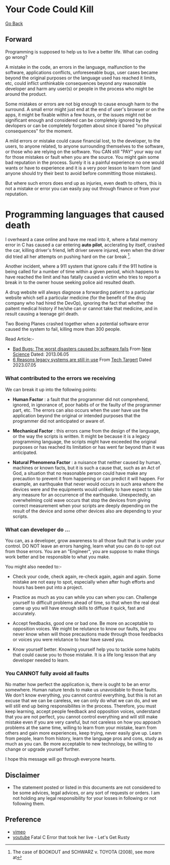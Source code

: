 # Your Code Could Kill

[Go Back](../../README.md)

## Forward

Programming is supposed to help us to live a better life. What can coding go wrong?

A mistake in the code, an errors in the language, malfunction to the software, applications conflicts, unforeseeable bugs, user cases became beyond the original purposes or the language used has reached it limits, etc, could inflict unthinkable consequences beyond any reasonable developer and harm any user(s) or people in the process who might be around the product.

Some mistakes or errors are not big enough to cause enough harm to the surround. A small error might just end at the end of user's browser or on the apps, it might be fixable within a few hours, or the issues might not be significant enough and considered can be completely ignored by the devlopers or can be completely forgotten about since it bared "no physical consequences" for the moment. 

A mild errors or mistake could cause financial lost, to the developer, to the users, to anyone related, to anyone surrounding themselves to the software, or those who are relying on the software. You CAN still "PAY" your way out for those mistakes or fault when you are the source. You might gain some bad reputation in the process. Surely it is a painful experience no one would wants or have to experience and it is a very poor lesson to learn from (and anyone should try their best to avoid before committing those mistakes).

But where such errors does end up as injuries, even death to others, this is not a mistake or error you can easily pay out through finance or from your reputation.  

# Programming languages that caused death
I overheard a case online and have me read into it, where a fatal memory error in C has caused a car entering __auto pilot__,  acclerating by itself, crashed the car, killing driver's friend, left driver severe injured, even when the driver did tried all her attempts on pushing hard on the car break [^2].

Another incident, where a 911 system that ignore calls if the 911 hotline is being called for a number of time within a given period, which happens to have reached the limit and has fatally caused a victim who tries to report a break in to the owner house seeking police aid resulted death. 
 
A drug website will always diagnose a forwarding patient to a particular website which sell a particular medicine (for the benefit of the drug company who had hired the DevOp), ignoring the fact that whether the paitent medical history if he/she can or cannot take that medicine, and in result causing a teenage girl death.

Two Boeing Planes crashed together when a potential software error caused the system to fail, killing more than 300 people.

Read Article:-
- [Bad Bugs: The worst disasters caused by software fails](https://www.newscientist.com/gallery/software-bugs/) From [New Science](https://www.newscientist.com/) Dated: 2013.06.05
- [6 Reasons legacy systems are still in use](https://www.techtarget.com/searchcio/feature/6-reasons-legacy-systems-are-still-in-use) From [Tech Targert](https://www.techtarget.com/) Dated 2023.07.05

### What contributed to the errors we receiving

We can break it up into the following points:

- __Human Factor__ : 
a fault that the programmer did not comprehend, ignored,
 in ignorance of, poor habits of or the faulty of the programmer part, etc. 
 The errors can also occurs when the user have use the application beyond 
 the original or intended purposes that the programmer did not anticipated 
 or aware of.

- __Mechanical Factor__ : 
this errors came from the design of the language,
 or the way the scripts is written. It might be because it is a legacy
  programming language, the scripts might have exceeded the original purposes
   or has reached its limitation or has went far beyond than it was anticipated.

- __Natural Phenomena Factor__ : 
a nuisance that neither caused by human, 
machines or known facts, but it is such a cause that, 
such as an Act of God, 
a situation that no reasonable person could have make any precaution to prevent 
it from happening or can predict it will happen. For example, an earthquake that 
never would occurs in such area where the devices were and the equipments 
would unlikely to have expect to take any measure for 
an occurrence of the earthquake. Unexpectedly, 
an overwhelming cold wave occurs that stop the devices from giving correct 
measurement when your scripts are deeply depending on the result of the device 
and some other devices also are depending to your scripts.

### What can developer do ...

You can, as a developer, grow awareness to all those fault 
that is under your control. 
DO NOT leave an errors hanging, learn what you can do to opt out from 
those errors. You are an "Engineer", you are suppose to make things work better 
and be responsible to what you make.

You might also needed to:-

- Check your code, check again, re-check again, again and again. Some mistake are not easy to spot, especially when after hugh efforts and hours has been put into a project.

- Practice as much as you can while you can when you can. Challenge yourself to difficult problems ahead of time, so that when the real deal came up you will have enough skills to diffuse it quick, fast and accurately.

- Accept feedbacks, good one or bad one. Be more on acceptable to opposition voices. We might be relutance to know our faults, but you never know when will those precautions made through those feedbacks or voices you were relutance to hear have saved you.

- Know yourself better. Knowing yourself help you to tackle some habits that could cause you to those mistake. It is a life long lesson that any developer needed to learn. 

### You CANNOT fully avoid all faults

No matter how perfect the application is, there is ought to be an error somewhere. Human nature tends to make us unavoidable to those faults. We don't know everything, you cannot control everything, but this is not an excuse that we can be careless, we can only do what we can do, and we will still end up being responsibilites in the process. Therefore, you must keep learning, accept people feedback and opposition voices, understand that you are not perfect, you cannot control everything and will still make mistake even if you are very careful, but not careless on how you appoach problems at the same time, willing to learn from your mistake, learn from others and gain more experiences, keep trying, never easily give up. Learn from people, learn from history, learn the language pros and cons, study as much as you can. Be more acceptable to new technology, be willing to change or upgrade yourself further.

I hope this message will go through everyone hearts.

## Disclaimer

- The statement posted or listed in this documents are not considered to be some advices, legal advices, or any sort of requests or orders. I am not holding any legal responsibility for your losses in following or not following them.

## Preference

[^2]: The case of BOOKOUT and SCHWARZ v. TOYOTA (2008), see more at

  - [vimeo](https://vimeo.com/108663584)
  - [youtube](https://www.youtube.com/watch?v=bJyE9OUhhAM&t=606s) Fatal C Error that took her live - Let's Get Rusty
